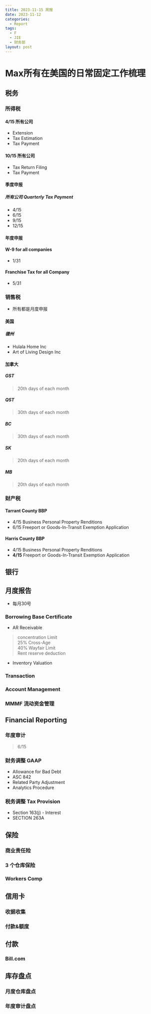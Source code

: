 ```yaml
---
title: 2023-11-15 周报
date: 2023-11-12
categories:
  - Report
tags:
  - F
  - JIE
  - 财务部
layout: post
---
```

# Max所有在美国的日常固定工作梳理

## 税务


### 所得税

#### 4/15 所有公司
- Extension
- Tax Estimation
- Tax Payment    

#### 10/15 所有公司
- Tax Return Filing
- Tax Payment   

#### 季度申报 
##### 所有公司 Quarterly Tax Payment    
- 4/15 
- 6/15
- 9/15
- 12/15

#### 年度申报
#### W-9 for all companies

- 1/31

#### Franchise Tax for all Company
- 5/31


### 销售税

- 所有都是月度申报


#### 美国
##### 德州
- Hulala Home Inc
- Art of Living Design Inc

#### 加拿大

##### GST

> 20th days of each month
#####  QST
> 30th days of each month
##### BC
> 30th days of each month
##### SK
> 20th days of each month
##### MB
> 20th days of each month   


### 财产税

#### Tarrant County BBP

- 4/15 Business Personal Property Renditions
- 6/15 Freeport or Goods-In-Transit Exemption Application
#### Harris County BBP
- 4/15 Business Personal Property Renditions
- **4/15** Freeport or Goods-In-Transit Exemption Application

## 银行

## 月度报告

- 每月30号
### Borrowing Base Certificate
- AR Receivable   
> concentration Limit   
> 25% Cross-Age    
> 40% Wayfair Limit   
> Rent reserve deduction


- Inventory Valuation
### Transaction   
### Account Management     

### MMMF 流动资金管理
## Financial Reporting

### 年度审计
> 6/15
### 财务调整 GAAP
- Allowance for Bad Debt
- ASC 842
- Related Party Adjustment
- Analytics Procedure

### 税务调整 Tax Provision
- Section 163(j) - Interest
- SECTION 263A


## 保险

### 商业责任险

### 3 个仓库保险

### Workers Comp



## 信用卡

### 收据收集
### 付款&额度

## 付款

### Bill.com


## 库存盘点

### 月度仓库盘点
### 年度审计盘点

